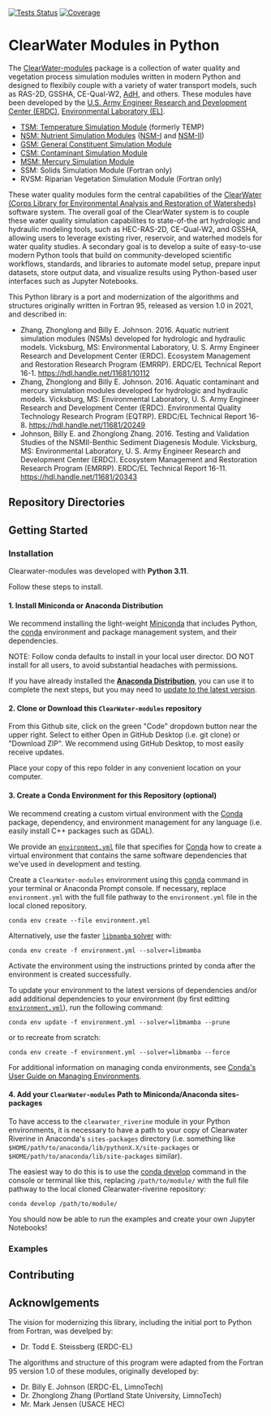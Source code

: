 [![Tests Status](https://github.com/EcohydrologyTeam/ClearWater-modules/actions/workflows/tests.yml/badge.svg)](https://github.com/EcohydrologyTeam/ClearWater-modules/actions/workflows/tests.yml)
[![Coverage](https://codecov.io/gh/EcohydrologyTeam/ClearWater-modules/graph/badge.svg)](https://codecov.io/gh/EcohydrologyTeam/ClearWater-modules)

# ClearWater Modules in Python

The [ClearWater-modules](https://github.com/EcohydrologyTeam/ClearWater-modules) package is a collection of water quality and vegetation process simulation modules written in modern Python and designed to flexibily couple with a variety of water transport models, such as RAS-2D, GSSHA, CE-Qual-W2, [AdH](https://www.erdc.usace.army.mil/Locations/CHL/AdH/), and others. These modules have been developed by the [U.S. Army Engineer Research and Development Center (ERDC)](https://www.erdc.usace.army.mil), [Environmental Laboratory (EL)](https://www.erdc.usace.army.mil/Locations/EL/).

- [TSM: Temperature Simulation Module](src/clearwater_modules/tsm) (formerly TEMP)
- [NSM: Nutrient Simulation Modules](src/clearwater_modules/nsm1) ([NSM-I](src/clearwater_modules/nsm1) and [NSM-II](src/clearwater_modules/nsm2))
- [GSM: General Constituent Simulation Module](src/clearwater_modules/gsm)
- [CSM: Contaminant Simulation Module](src/clearwater_modules/csm)
- [MSM: Mercury Simulation Module](src/clearwater_modules/msm)
- SSM: Solids Simulation Module (Fortran only)
- RVSM: Riparian Vegetation Simulation Module (Fortran only)

These water quality modules form the central capabilities of the [ClearWater (Corps Library for Environmental Analysis and Restoration of Watersheds)](https://ui.adsabs.harvard.edu/abs/2023EGUGA..2512470S/abstract) software system. The overall goal of the ClearWater system is to couple these water quality simulation capabilites to state-of-the art hydrologic and hydraulic modeling tools, such as HEC-RAS-2D, CE-Qual-W2, and GSSHA, allowing users to leverage existing river, reservoir, and waterhed models for water quality studies. A secondary goal is to develop a suite of easy-to-use modern Python tools that build on community-developed scientific workflows, standards, and libraries to automate model setup, prepare input datasets, store output data, and visualize results using Python-based user interfaces such as Jupyter Notebooks.

This Python library is a port and modernization of the algorithms and structures originally written in Fortran 95, released as version 1.0 in 2021, and described in:

- Zhang, Zhonglong and Billy E. Johnson. 2016. Aquatic nutrient simulation modules (NSMs) developed for hydrologic and hydraulic models. Vicksburg, MS: Environmental Laboratory, U. S. Army Engineer Research and Development Center (ERDC). Ecosystem Management and Restoration Research Program (EMRRP). ERDC/EL Technical Report 16-1. https://hdl.handle.net/11681/10112
- Zhang, Zhonglong and Billy E. Johnson. 2016. Aquatic contaminant and mercury simulation modules developed for hydrologic and hydraulic models. Vicksburg, MS: Environmental Laboratory, U. S. Army Engineer Research and Development Center (ERDC). Environmental Quality Technology Research Program (EQTRP). ERDC/EL Technical Report 16-8. https://hdl.handle.net/11681/20249
- Johnson, Billy E. and Zhonglong Zhang. 2016. Testing and Validation Studies of the NSMII-Benthic Sediment Diagenesis Module. Vicksburg, MS: Environmental Laboratory, U. S. Army Engineer Research and Development Center (ERDC). Ecosystem Management and Restoration Research Program (EMRRP). ERDC/EL Technical Report 16-11. https://hdl.handle.net/11681/20343

## Repository Directories


## Getting Started

### Installation

Clearwater-modules was developed with **Python 3.11**. 

Follow these steps to install.

#### 1. Install Miniconda or Anaconda Distribution

We recommend installing the light-weight [Miniconda](https://docs.conda.io/projects/miniconda/en/latest/) that includes Python, the [conda](https://conda.io/docs/) environment and package management system, and their dependencies.

NOTE: Follow conda defaults to install in your local user director. DO NOT install for all users, to avoid substantial headaches with permissions.

If you have already installed the [**Anaconda Distribution**](https://www.anaconda.com/download), you can use it to complete the next steps, but you may need to [update to the latest version](https://docs.anaconda.com/free/anaconda/install/update-version/).

#### 2. Clone or Download this `ClearWater-modules` repository

From this Github site, click on the green "Code" dropdown button near the upper right. Select to either Open in GitHub Desktop (i.e. git clone) or "Download ZIP". We recommend using GitHub Desktop, to most easily receive updates.

Place your copy of this repo folder in any convenient location on your computer.

#### 3. Create a Conda Environment for this Repository (optional) 

We recommend creating a custom virtual environment with the [Conda](https://conda.io/docs/) package, dependency, and environment management for any language (i.e. easily install C++ packages such as GDAL).

We provide an [`environment.yml`](environment.yml) file that specifies for [Conda](https://conda.io/docs/) how to create a virtual environment that contains the same software dependencies that we've used in development and testing.

Create a `ClearWater-modules` environment using this [conda](https://conda.io/docs/) command in your terminal or Anaconda Prompt console. If necessary, replace `environment.yml` with the full file pathway to the `environment.yml` file in the local cloned repository.

```shell
conda env create --file environment.yml
```

Alternatively, use the faster [`libmamba` solver](https://conda.github.io/conda-libmamba-solver/getting-started/) with:

```shell
conda env create -f environment.yml --solver=libmamba
```

Activate the environment using the instructions printed by conda after the environment is created successfully.

To update your environment to the latest versions of dependencies and/or add additional dependencies to your environment (by first editting [`environment.yml`](environment.yml)), run the following command:

```shell
conda env update -f environment.yml --solver=libmamba --prune
```

or to recreate from scratch:

```shell
conda env create -f environment.yml --solver=libmamba --force
```

For additional information on managing conda environments, see [Conda's User Guide on Managing Environments](https://docs.conda.io/projects/conda/en/stable/user-guide/tasks/manage-environments.html).

#### 4. Add your `ClearWater-modules` Path to Miniconda/Anaconda sites-packages

To have access to the `clearwater_riverine` module in your Python environments, it is necessary to have a path to your copy of Clearwater Riverine in Anaconda's `sites-packages` directory (i.e. something like `$HOME/path/to/anaconda/lib/pythonX.X/site-packages` or `$HOME/path/to/anaconda/lib/site-packages` similar).

The easiest way to do this is to use the [conda develop](https://docs.conda.io/projects/conda-build/en/latest/resources/commands/conda-develop.html) command in the console or terminal like this, replacing `/path/to/module/` with the full file pathway to the local cloned Clearwater-riverine repository:

```console
conda develop /path/to/module/
```

You should now be able to run the examples and create your own Jupyter Notebooks!


### Examples


## Contributing


## Acknowlgements

The vision for modernizing this library, including the initial port to Python from Fortran, was develped by:

- Dr. Todd E. Steissberg (ERDC-EL)

The algorithms and structure of this program were adapted from the Fortran 95 version 1.0 of these modules, originally developed by:

- Dr. Billy E. Johnson (ERDC-EL, LimnoTech)
- Dr. Zhonglong Zhang (Portland State University, LimnoTech)
- Mr. Mark Jensen (USACE HEC)
